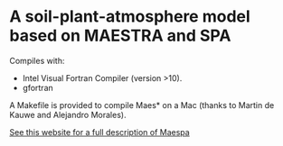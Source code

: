 A soil-plant-atmosphere model based on MAESTRA and SPA
===================================================
  
Compiles with:
* Intel Visual Fortran Compiler (version >10). 
* gfortran

A Makefile is provided to compile Maes* on a Mac (thanks to Martin de Kauwe and Alejandro Morales).

[See this website for a full description of Maespa](http://maespa.github.io)

